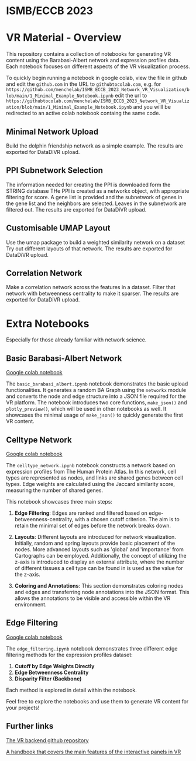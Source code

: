 # ISMB/ECCB 2023


# VR Material - Overview

This repository contains a collection of notebooks for generating VR content using the Barabasi-Albert network and expression profiles data. Each notebook focuses on different aspects of the VR visualization process.

To quickly begin running a notebook in google colab, view the file in github and edit the `github.com` in the URL to `githubtocolab.com`, e.g. for `https://github.com/menchelab/ISMB_ECCB_2023_Network_VR_Visualization/blob/main/1_Minimal_Example_Notebook.ipynb` edit the url to `https://githubtocolab.com/menchelab/ISMB_ECCB_2023_Network_VR_Visualization/blob/main/1_Minimal_Example_Notebook.ipynb` and you willl be redirected to an active colab notebook containg the same code.

## Minimal Network Upload 
Build the dolphin friendship network as a simple example.
The results are exported for DataDiVR upload.

## PPI Subnetwork Selection 
The information needed for creating the PPI is downloaded form the STRING database
THe PPI is created as a networkx object, with appropriate filtering for score.
A gene list is provided and the subnetwork of genes in the gene  list and the neighbors are selected.
Leaves in the subnetwork are filtered out.
The results are exported for DataDiVR upload.

## Customisable UMAP Layout
Use the umap package to build a weighted similarity network on a dataset
Try out different layouts of that network.
The results are exported for DataDiVR upload.

## Correlation Network
Make a correlation network across the features in a dataset.
Filter that network with betweenness centrality to make it sparser.
The results are exported for DataDiVR upload.

# Extra Notebooks

Especially for those already familiar with network science.

## Basic Barabasi-Albert Network

[Google colab notebook](https://drive.google.com/file/d/1D0ZJWeCBZnKMDbemrFh4j1_xMa0vzjxf/view?usp=sharing)

The `basic_barabasi_albert.ipynb` notebook demonstrates the basic upload functionalities. It generates a random BA Graph using the `networkx` module and converts the node and edge structure into a JSON file required for the VR platform. The notebook introduces two core functions, `make_json()` and `plotly_preview()`, which will be used in other notebooks as well. It showcases the minimal usage of `make_json()` to quickly generate the first VR content.

## Celltype Network

[Google colab notebook](https://drive.google.com/file/d/16ZEDlMoRDkPgqdZ8syhb05wAk8XwKgRI/view?usp=sharing)

The `celltype_network.ipynb` notebook constructs a network based on expression profiles from The Human Protein Atlas. In this network, cell types are represented as nodes, and links are shared genes between cell types. Edge weights are calculated using the Jaccard similarity score, measuring the number of shared genes.

This notebook showcases three main steps:

1. **Edge Filtering**: Edges are ranked and filtered based on edge-betweenness-centrality, with a chosen cutoff criterion. The aim is to retain the minimal set of edges before the network breaks down.

2. **Layouts**: Different layouts are introduced for network visualization. Initially, random and spring layouts provide basic placement of the nodes. More advanced layouts such as 'global' and 'importance' from Cartographs can be employed. Additionally, the concept of utilizing the z-axis is introduced to display an external attribute, where the number of different tissues a cell type can be found in is used as the value for the z-axis.

3. **Coloring and Annotations**: This section demonstrates coloring nodes and edges and transferring node annotations into the JSON format. This allows the annotations to be visible and accessible within the VR environment.

## Edge Filtering

[Google colab notebook](https://drive.google.com/file/d/1VJ-ikQcHgxb0b0RAj46BbDUIuirHZ6-v/view?usp=sharing)


The `edge_filtering.ipynb` notebook demonstrates three different edge filtering methods for the expression profiles dataset:

1. **Cutoff by Edge Weights Directly**
2. **Edge Betweenness Centrality**
3. **Disparity Filter (Backbone)**

Each method is explored in detail within the notebook.

Feel free to explore the notebooks and use them to generate VR content for your projects!



## Further links

[The VR backend github repository](https://github.com/menchelab/DataDiVR_WebApp)


[A handbook that covers the main features of the interactive panels in VR](https://docs.google.com/document/d/1L_ag88HSlDYvVnmJYiouArNd49CO7_sSKbpwvjgwquo/edit?usp=sharing)
